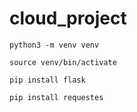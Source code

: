 # cloud_project #


```
python3 -m venv venv

source venv/bin/activate

pip install flask

pip install requestes

```